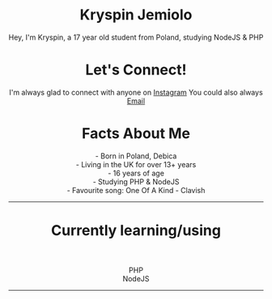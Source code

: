  <h1 align="center">Kryspin Jemiolo</h1>

<p align="center"> Hey, I'm Kryspin, a 17 year old student from Poland, studying NodeJS & PHP</p>

<h1 align="center"> Let's Connect!</h1>

<p align="center"> I'm always glad to connect with anyone on <a href="https://www.instagram.com/kay.1_x/">Instagram</a>
You could also always <a href="mailto: JemioloKryspin@icloud.com">Email</a> </p>

<h1 align="center"> Facts About Me </h1>

<p align="center">
- Born in Poland, Debica <br>
- Living in the UK for over 13+ years <br>
- 16 years of age <br>
- Studying PHP & NodeJS <br>
- Favourite song: One Of A Kind - Clavish <br>
</p1>

---

<h1 align="center"> Currently learning/using <br> <br></h1>
<p align="center">PHP<br>NodeJS</p>

---
